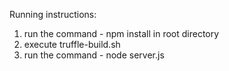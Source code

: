 Running instructions:
1) run the command - npm install in root directory
2) execute truffle-build.sh
3) run the command -  node server.js